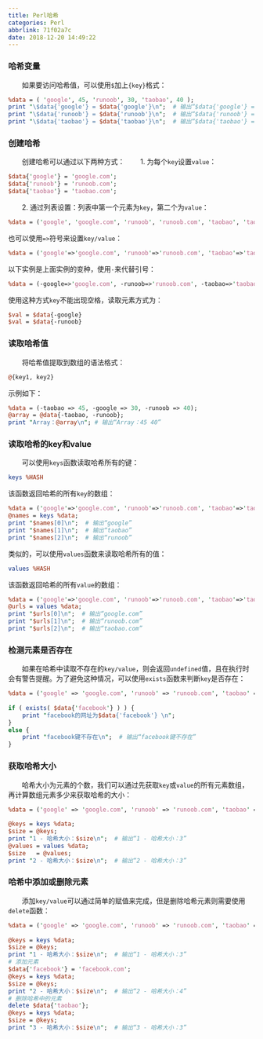 ```yaml
---
title: Perl哈希
categories: Perl
abbrlink: 71f02a7c
date: 2018-12-20 14:49:22
---
```

### 哈希变量

&emsp;&emsp;如果要访问哈希值，可以使用`$`加上`{key}`格式：<!--more-->

``` perl
%data = ( 'google', 45, 'runoob', 30, 'taobao', 40 );
print "\$data{'google'} = $data{'google'}\n";  # 输出“$data{'google'} = 45”
print "\$data{'runoob'} = $data{'runoob'}\n";  # 输出“$data{'runoob'} = 30”
print "\$data{'taobao'} = $data{'taobao'}\n";  # 输出“$data{'taobao'} = 40”
```

### 创建哈希

&emsp;&emsp;创建哈希可以通过以下两种方式：
&emsp;&emsp;1. 为每个`key`设置`value`：

``` perl
$data{'google'} = 'google.com';
$data{'runoob'} = 'runoob.com';
$data{'taobao'} = 'taobao.com';
```

&emsp;&emsp;2. 通过列表设置：列表中第一个元素为`key`，第二个为`value`：

``` perl
%data = ('google', 'google.com', 'runoob', 'runoob.com', 'taobao', 'taobao.com');
```

也可以使用`=>`符号来设置`key/value`：

``` perl
%data = ('google'=>'google.com', 'runoob'=>'runoob.com', 'taobao'=>'taobao.com');
```

以下实例是上面实例的变种，使用`-`来代替引号：

``` perl
%data = (-google=>'google.com', -runoob=>'runoob.com', -taobao=>'taobao.com');
```

使用这种方式`key`不能出现空格，读取元素方式为：

``` perl
$val = $data{-google}
$val = $data{-runoob}
```

### 读取哈希值

&emsp;&emsp;将哈希值提取到数组的语法格式：

``` perl
@{key1, key2}
```

示例如下：

``` perl
%data = (-taobao => 45, -google => 30, -runoob => 40);
@array = @data{-taobao, -runoob};
print "Array：@array\n"; # 输出“Array：45 40”
```

### 读取哈希的key和value

&emsp;&emsp;可以使用`keys`函数读取哈希所有的键：

``` perl
keys %HASH
```

该函数返回哈希的所有`key`的数组：

``` perl
%data = ('google'=>'google.com', 'runoob'=>'runoob.com', 'taobao'=>'taobao.com');
@names = keys %data;
print "$names[0]\n";  # 输出“google”
print "$names[1]\n";  # 输出“taobao”
print "$names[2]\n";  # 输出“runoob”
```

类似的，可以使用`values`函数来读取哈希所有的值：

``` perl
values %HASH
```

该函数返回哈希的所有`value`的数组：

``` perl
%data = ('google'=>'google.com', 'runoob'=>'runoob.com', 'taobao'=>'taobao.com');
@urls = values %data;
print "$urls[0]\n";  # 输出“google.com”
print "$urls[1]\n";  # 输出“runoob.com”
print "$urls[2]\n";  # 输出“taobao.com”
```

### 检测元素是否存在

&emsp;&emsp;如果在哈希中读取不存在的`key/value`，则会返回`undefined`值，且在执行时会有警告提醒。为了避免这种情况，可以使用`exists`函数来判断`key`是否存在：

``` perl
%data = ('google' => 'google.com', 'runoob' => 'runoob.com', 'taobao' => 'taobao.com');
​
if ( exists( $data{'facebook'} ) ) {
    print "facebook的网址为$data{'facebook'} \n";
}
else {
    print "facebook键不存在\n";  # 输出“facebook键不存在”
}
```

### 获取哈希大小

&emsp;&emsp;哈希大小为元素的个数，我们可以通过先获取`key`或`value`的所有元素数组，再计算数组元素多少来获取哈希的大小：

``` perl
%data = ('google' => 'google.com', 'runoob' => 'runoob.com', 'taobao' => 'taobao.com');
​
@keys = keys %data;
$size = @keys;
print "1 - 哈希大小：$size\n";  # 输出“1 - 哈希大小：3”
@values = values %data;
$size   = @values;
print "2 - 哈希大小：$size\n";  # 输出“2 - 哈希大小：3”
```

### 哈希中添加或删除元素

&emsp;&emsp;添加`key/value`可以通过简单的赋值来完成，但是删除哈希元素则需要使用`delete`函数：

``` perl
%data = ('google' => 'google.com', 'runoob' => 'runoob.com', 'taobao' => 'taobao.com');
​
@keys = keys %data;
$size = @keys;
print "1 - 哈希大小：$size\n";  # 输出“1 - 哈希大小：3”
# 添加元素
$data{'facebook'} = 'facebook.com';
@keys = keys %data;
$size = @keys;
print "2 - 哈希大小：$size\n";  # 输出“2 - 哈希大小：4”
# 删除哈希中的元素
delete $data{'taobao'};
@keys = keys %data;
$size = @keys;
print "3 - 哈希大小：$size\n";  # 输出“3 - 哈希大小：3”
```